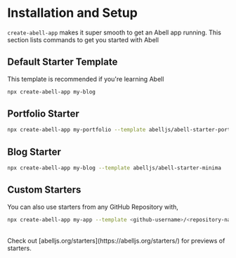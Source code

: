 # Installation and Setup

`create-abell-app` makes it super smooth to get an Abell app running. This section lists commands to get you started with Abell

## Default Starter Template

This template is recommended if you're learning Abell
```sh
npx create-abell-app my-blog
```

## Portfolio Starter
```sh
npx create-abell-app my-portfolio --template abelljs/abell-starter-portfolio
```


## Blog Starter
```sh
npx create-abell-app my-blog --template abelljs/abell-starter-minima
```


## Custom Starters

You can also use starters from any GitHub Repository with,
```sh
npx create-abell-app my-app --template <github-username>/<repository-name>
```

<br/>
Check out [abelljs.org/starters](https://abelljs.org/starters/) for previews of starters.